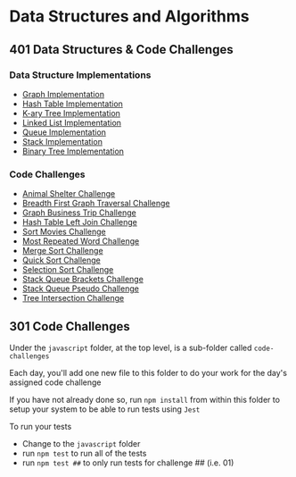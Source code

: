 # Data Structures and Algorithms

## 401 Data Structures & Code Challenges

### Data Structure Implementations
- [Graph Implementation](https://github.com/BrookeHeck/data-structures-and-algorithms/tree/main/javascript/graph)
- [Hash Table Implementation](https://github.com/BrookeHeck/data-structures-and-algorithms/tree/main/javascript/hash-table)
- [K-ary Tree Implementation](https://github.com/BrookeHeck/data-structures-and-algorithms/tree/main/javascript/k-ary-tree)
- [Linked List Implementation](https://github.com/BrookeHeck/data-structures-and-algorithms/tree/main/javascript/linked-list)
- [Queue Implementation](https://github.com/BrookeHeck/data-structures-and-algorithms/tree/main/javascript/queue)
- [Stack Implementation](https://github.com/BrookeHeck/data-structures-and-algorithms/tree/main/javascript/stack)
- [Binary Tree Implementation](https://github.com/BrookeHeck/data-structures-and-algorithms/tree/main/javascript/tree)


### Code Challenges
- [Animal Shelter Challenge](https://github.com/BrookeHeck/data-structures-and-algorithms/tree/main/javascript/animal-shelter)
- [Breadth First Graph Traversal Challenge](https://github.com/BrookeHeck/data-structures-and-algorithms/tree/main/javascript/graph-breadth-first)
- [Graph Business Trip Challenge](https://github.com/BrookeHeck/data-structures-and-algorithms/tree/main/javascript/graph-trip)
- [Hash Table Left Join Challenge](https://github.com/BrookeHeck/data-structures-and-algorithms/tree/main/javascript/left-join)
- [Sort Movies Challenge](https://github.com/BrookeHeck/data-structures-and-algorithms/tree/main/javascript/movies)
- [Most Repeated Word Challenge](https://github.com/BrookeHeck/data-structures-and-algorithms/tree/main/javascript/reapeated-word-challenge)
- [Merge Sort Challenge](https://github.com/BrookeHeck/data-structures-and-algorithms/tree/main/javascript/sorting/merge-sort)
- [Quick Sort Challenge](https://github.com/BrookeHeck/data-structures-and-algorithms/tree/main/javascript/sorting/quick-sort)
- [Selection Sort Challenge](https://github.com/BrookeHeck/data-structures-and-algorithms/tree/main/javascript/sorting/selection-sort)
- [Stack Queue Brackets Challenge](https://github.com/BrookeHeck/data-structures-and-algorithms/tree/main/javascript/stack-queue-brackets)
- [Stack Queue Pseudo Challenge](https://github.com/BrookeHeck/data-structures-and-algorithms/tree/main/javascript/stack-queue-pseudo)
- [Tree Intersection Challenge](https://github.com/BrookeHeck/data-structures-and-algorithms/tree/main/javascript/tree-intersection)

## 301 Code Challenges

Under the `javascript` folder, at the top level, is a sub-folder called `code-challenges`

Each day, you'll add one new file to this folder to do your work for the day's assigned code challenge

If you have not already done so, run `npm install` from within this folder to setup your system to be able to run tests using `Jest`

To run your tests

- Change to the `javascript` folder
- run `npm test` to run all of the tests
- run `npm test ##` to only run tests for challenge ## (i.e. 01)



